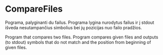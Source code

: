 # CompareFiles
Pograma, palyginanti du failus. Programa lygina nurodytus failus ir į stdout išveda nesutampančius simbolius bei jų pozicijas nuo failo pradžios.

Program that compares two files. Program compares given files and outputs (to stdout) symbols that do not match and the position from beginning of given files.
